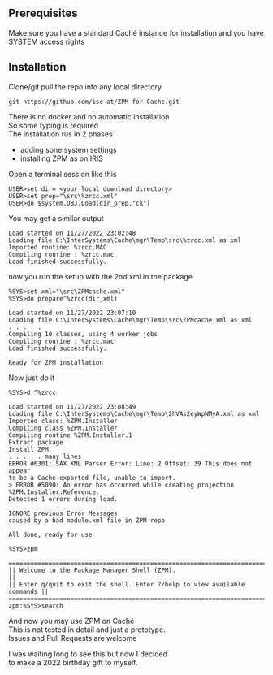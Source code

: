 ## Prerequisites
Make sure you have a standard Caché instance for installation 
and you have SYSTEM access rights
## Installation 
Clone/git pull the repo into any local directory  
```
git https://github.com/isc-at/ZPM-for-Cache.git  
```
There is no docker and no automatic installation   
So some typing is required   
The installation rus in 2 phases   
- adding sone system settings   
- installing ZPM as on IRIS   

Open a terminal session like this
```
USER>set dir= <your local download directory>
USER>set prep="\src\%zrcc.xml"
USER>do $system.OBJ.Load(dir_prep,"ck")
```
You may get a similar output
```
Load started on 11/27/2022 23:02:48
Loading file C:\InterSystems\Cache\mgr\Temp\src\%zrcc.xml as xml
Imported routine: %zrcc.MAC
Compiling routine : %zrcc.mac
Load finished successfully.
```
now you run the setup with the 2nd xml in the package
```
%SYS>set xml="\src\ZPMcache.xml"
%SYS>do prepare^%zrcc(dir_xml)
 
Load started on 11/27/2022 23:07:10
Loading file C:\InterSystems\Cache\mgr\Temp\src\ZPMcache.xml as xml
. . . . . 
Compiling 10 classes, using 4 worker jobs
Compiling routine : %zrcc.mac
Load finished successfully.
 
Ready for ZPM installation
```
Now just do it
``` 
%SYS>d ^%zrcc
 
Load started on 11/27/2022 23:08:49
Loading file C:\InterSystems\Cache\mgr\Temp\2hVAs2eyWpWMyA.xml as xml
Imported class: %ZPM.Installer
Compiling class %ZPM.Installer
Compiling routine %ZPM.Installer.1
Extract package
Install ZPM
. . . . . many lines
ERROR #6301: SAX XML Parser Error: Line: 2 Offset: 39 This does not appear   
to be a Cache exported file, unable to import.
> ERROR #5090: An error has occurred while creating projection %ZPM.Installer:Reference.
Detected 1 errors during load.
 
IGNORE previous Error Messages
caused by a bad module.xml file in ZPM repo
 
All done, ready for use
 
%SYS>zpm
 
=============================================================================
|| Welcome to the Package Manager Shell (ZPM).                             ||
|| Enter q/quit to exit the shell. Enter ?/help to view available commands ||
=============================================================================
zpm:%SYS>search

```

And now you may use ZPM on Caché   
This is not tested in detail and just a prototype.   
Issues and Pull Requests are welcome   

I was waiting long to see this but now I decided   
to make a 2022 birthday gift to myself. 
 
